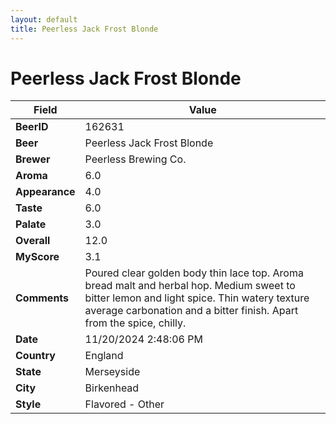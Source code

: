 ```yaml
---
layout: default
title: Peerless Jack Frost Blonde
---
```


# Peerless Jack Frost Blonde

| Field         | Value     |
|---------------|-----------|
| **BeerID** | 162631 |
| **Beer** | Peerless Jack Frost Blonde |
| **Brewer** | Peerless Brewing Co. |
| **Aroma** | 6.0 |
| **Appearance** | 4.0 |
| **Taste** | 6.0 |
| **Palate** | 3.0 |
| **Overall** | 12.0 |
| **MyScore** | 3.1 |
| **Comments** | Poured clear golden body thin lace top.  Aroma bread malt and herbal hop. Medium sweet to bitter lemon and light spice. Thin watery texture average carbonation and a bitter finish. Apart from the spice, chilly. |
| **Date** | 11/20/2024 2:48:06 PM |
| **Country** | England |
| **State** | Merseyside |
| **City** | Birkenhead |
| **Style** | Flavored - Other |
